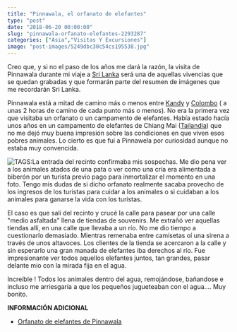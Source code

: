 ```yaml
---
title: "Pinnawala, el orfanato de elefantes"
type: "post"
date: "2018-06-20 00:00:00"
slug: "pinnawala-orfanato-elefantes-2293287"
categories: ["Asia","Visitas Y Excursiones"]
image: "post-images/5249dbc30c54cs195538.jpg"
---
```


Creo que, y si no el paso de los años me dará la razón, la visita de Pinnawala durante mi viaje a [Sri Lanka](http://www.missviajes.com/sri-lanka-pais-eterna-sonrisa-2272853/) será una de aquellas vivencias que se quedan grabadas y que formarán parte del resumen de imágenes que me recordarán Sri Lanka.  
  
Pinnawala está a mitad de camino más o menos entre [Kandy](http://www.missviajes.com/kandy-festival-perahera-2280195/) y [Colombo](http://www.missviajes.com/colombo-capital-sri-lanka-2291054/) ( a unas 2 horas de camino de cada punto más o menos). No era la primera vez que visitaba un orfanato o un campamento de elefantes. Había estado hacía unos años en un campamento de elefantes de Chiang Mai ([Tailandia](http://www.missviajes.com/tailandia-ideal-viajar-ninos-2178570)) que no me dejó muy buena impresión sobre las condiciones en que viven esos pobres animales. Lo cierto es que fui a Pinnawela por curiosidad aunque no estaba muy convencida.  
  
![ TAGS:](post-images/5249dbc30c54cs195538.jpg "by missviajes")La entrada del recinto confirmaba mis sospechas. Me dio pena ver a los animales atados de una pata o ver como una cría era alimentada a biberón por un turista previo pago para inmortalizar el momento en una foto. Tengo mis dudas de si dicho orfanato realmente sacaba provecho de los ingresos de los turistas para cuidar a los animales o si cuidaban a los animales para ganarse la vida con los turistas.  
  
El caso es que salí del recinto y crucé la calle para pasear por una calle "medio asfaltada" llena de tiendas de souvenirs. Me extrañó ver aquellas tiendas allí, en una calle que llevaba a un río. No me dio tiempo a cuestionarlo demasiado. Mientras remenaba entre camisetas oí una sirena a través de unos altavoces. Los clientes de la tienda se acercaron a la calle y sin esperarlo una gran manada de elefantes iba derechos al río. Fue impresionante ver todos aquellos elefantes juntos, tan grandes, pasar delante mio con la mirada fija en el agua.  
  
Increíble ! Todos los animales dentro del agua, remojándose, bañandose e incluso me arriesgaría a que los pequeños jugueteaban con el agua.... Muy bonito.  
  
**INFORMACIÓN ADICIONAL**

- [Orfanato de elefantes de Pinnawala](http://www.elephant.se/location2.php?location_id=43)